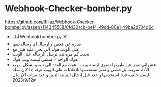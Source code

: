 # Webhook-Checker-bomber.py


https://github.com/lfillaz/Webhook-Checker-bomber.py/assets/114345508/0fd30acb-bef4-49cd-80e1-49ba2d704d6c


- أداة Webhook bomber.py ☠️
- عباره عن فحص و ارسال اي رساله تبيها
- على الويب هوك الي يجي عليه هيتز مع 
- تحديد كم مره تبي ترسل الرساله على الويب
- هوك الواحد + منشى ليستة ويب هوك
- عشوائي تقدر عن طريقها تسوي ليستة ويب - هوك مع العدد الي تبيه و بشكل سريع الأداة سريعه بل فحص و تقدر تستخدمها للإعلانات على الويب هوك إذا كان معك ليسته خاصه فيك استخدمها و حدد قبل إدخال اليسته النص و عدد مرات الإرسال 
#2023/9/12
